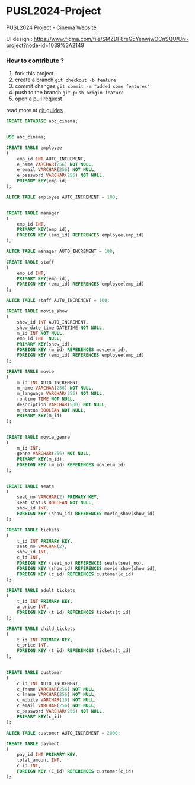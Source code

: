 # PUSL2024-Project
PUSL2024 Project - Cinema Website

UI design : https://www.figma.com/file/SMZDF8reG5YenwjwOCnSQO/Uni-project?node-id=1039%3A2149

### How to contribute ?
1. fork this project
2. create a branch `git checkout -b feature`
3. commit changes `git commit -m "added some features"`
4. push to the branch `git push origin feature`
5. open a pull request

read more at [git guides](https://github.com/git-guides/)


```sql
CREATE DATABASE abc_cinema;


USE abc_cinema;

CREATE TABLE employee
(
    emp_id INT AUTO_INCREMENT,
    e_name VARCHAR(256) NOT NULL,
    e_email VARCHAR(256) NOT NULL,
    e_password VARCHAR(256) NOT NULL,
    PRIMARY KEY(emp_id)
);

ALTER TABLE employee AUTO_INCREMENT = 100;


CREATE TABLE manager
(
    emp_id INT,
    PRIMARY KEY(emp_id),
    FOREIGN KEY (emp_id) REFERENCES employee(emp_id)
);

ALTER TABLE manager AUTO_INCREMENT = 100;

CREATE TABLE staff
(
    emp_id INT,
    PRIMARY KEY(emp_id),
    FOREIGN KEY (emp_id) REFERENCES employee(emp_id)
);

ALTER TABLE staff AUTO_INCREMENT = 100;

CREATE TABLE movie_show
(
    show_id INT AUTO_INCREMENT,
    show_date_time DATETIME NOT NULL,
    m_id INT NOT NULL,
    emp_id INT  NULL,
    PRIMARY KEY(show_id),
    FOREIGN KEY (m_id) REFERENCES movie(m_id),
    FOREIGN KEY (emp_id) REFERENCES employee(emp_id)
); 

CREATE TABLE movie
(
    m_id INT AUTO_INCREMENT,
    m_name VARCHAR(256) NOT NULL,
    m_language VARCHAR(256) NOT NULL,
    runtime TIME NOT NULL,
    description VARCHAR(500) NOT NULL,
    m_status BOOLEAN NOT NULL,
    PRIMARY KEY(m_id)
); 


CREATE TABLE movie_genre
(
    m_id INT,
    genre VARCHAR(256) NOT NULL,
    PRIMARY KEY(m_id),
    FOREIGN KEY (m_id) REFERENCES movie(m_id)
);


CREATE TABLE seats
(
    seat_no VARCHAR(2) PRIMARY KEY,
    seat_status BOOLEAN NOT NULL,
    show_id INT,
    FOREIGN KEY (show_id) REFERENCES movie_show(show_id)
);

CREATE TABLE tickets
(
    t_id INT PRIMARY KEY,
    seat_no VARCHAR(2),
    show_id INT,
    c_id INT,
    FOREIGN KEY (seat_no) REFERENCES seats(seat_no),
    FOREIGN KEY (show_id) REFERENCES movie_show(show_id),
    FOREIGN KEY (c_id) REFERENCES customer(c_id)
);

CREATE TABLE adult_tickets
(
    t_id INT PRIMARY KEY,
    a_price INT,
    FOREIGN KEY (t_id) REFERENCES tickets(t_id)
);

CREATE TABLE child_tickets
(
    t_id INT PRIMARY KEY,
    c_price INT,
    FOREIGN KEY (t_id) REFERENCES tickets(t_id)
);

    
CREATE TABLE customer
(
    c_id INT AUTO_INCREMENT,
    c_fname VARCHAR(256) NOT NULL,
    c_lname VARCHAR(256) NOT NULL,
    c_mobile VARCHAR(10) NOT NULL,
    c_email VARCHAR(256) NOT NULL,
    c_password VARCHAR(256) NOT NULL,
    PRIMARY KEY(c_id)
);

ALTER TABLE customer AUTO_INCREMENT = 2000;

CREATE TABLE payment
(
    pay_id INT PRIMARY KEY,
    total_amount INT,
    c_id INT,
    FOREIGN KEY (C_id) REFERENCES customer(c_id)
);
```
